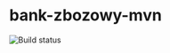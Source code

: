 # bank-zbozowy-mvn
![Build status](https://travis-ci.com/MichalOlszewski/bank-zbozowy-mvn.svg?branch=main)
